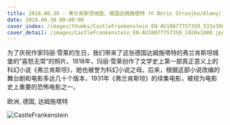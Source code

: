 ```yaml
---
title: 2018.08.30 - 弗兰肯斯坦城堡，德国达姆施塔特 (© Boris Stroujko/Alamy)
date: 2018.08.30 00:00:00
cover_index: /images/thumbs/CastleFrankenstein_EN-AU10077757350_533x300.jpg
cover_detail: /images/CastleFrankenstein_EN-AU10077757350_1920x1080.jpg
---
```


为了庆祝作家玛丽·雪莱的生日，我们带来了这张德国达姆施塔特的弗兰肯斯坦城堡的“喜怒无常”的照片。1818年，玛丽·雪莱创作了文学史上第一部真正意义上的科幻小说《弗兰肯斯坦》，她也被誉为科幻小说之母。后来，根据这部小说改编的舞台剧和电影多达几十个版本，1931年《弗兰肯斯坦》的续集电影，被视为电影史上重要的恐怖电影之一。

欧洲, 德国, 达姆施塔特

![CastleFrankenstein](/images/CastleFrankenstein_EN-AU10077757350_1920x1080.jpg)
